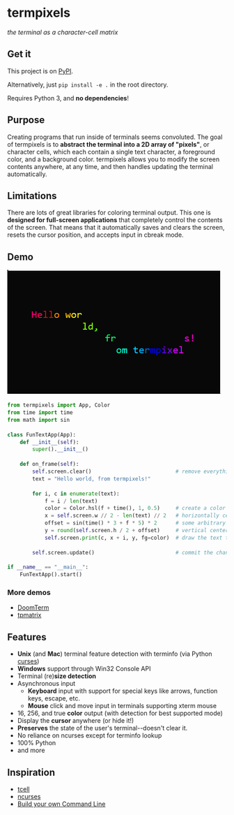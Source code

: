 # termpixels
*the terminal as a character-cell matrix*

## Get it
This project is on [PyPI][pypi].

Alternatively, just `pip install -e .` in the root directory.

Requires Python 3, and **no dependencies**!

## Purpose
Creating programs that run inside of terminals seems convoluted. The goal of termpixels is to **abstract the terminal into a 2D array of "pixels"**, or character cells, which each contain a single text character, a foreground color, and a background color. termpixels allows you to modify the screen contents anywhere, at any time, and then handles updating the terminal automatically.

## Limitations
There are lots of great libraries for coloring terminal output. This one is **designed for full-screen applications** that completely control the contents of the screen. That means that it automatically saves and clears the screen, resets the cursor position, and accepts input in cbreak mode.

## Demo
![Demo gif](fun-text.gif)
```python
from termpixels import App, Color
from time import time
from math import sin

class FunTextApp(App):
    def __init__(self):
        super().__init__()
    
    def on_frame(self):
        self.screen.clear()                           # remove everything from the screen
        text = "Hello world, from termpixels!"
        
        for i, c in enumerate(text):
            f = i / len(text)
            color = Color.hsl(f + time(), 1, 0.5)     # create a color from a hue value
            x = self.screen.w // 2 - len(text) // 2   # horizontally center the text
            offset = sin(time() * 3 + f * 5) * 2      # some arbitrary math
            y = round(self.screen.h / 2 + offset)     # vertical center with an offset
            self.screen.print(c, x + i, y, fg=color)  # draw the text to the screen buffer
        
        self.screen.update()                          # commit the changes to the screen

if __name__ == "__main__":
    FunTextApp().start()
```

### More demos
* [DoomTerm](https://github.com/loganzartman/doomterm)
* [tpmatrix](https://github.com/loganzartman/tpmatrix)

## Features
* **Unix** (and **Mac**) terminal feature detection with terminfo (via Python [curses][python-curses])
* **Windows** support through Win32 Console API
* Terminal (re)**size detection**
* Asynchronous input
	* **Keyboard** input with support for special keys like arrows, function keys, escape, etc.
	* **Mouse** click and move input in terminals supporting xterm mouse
* 16, 256, and true **color** output (with detection for best supported mode)
* Display the **cursor** anywhere (or hide it!)
* **Preserves** the state of the user's terminal--doesn't clear it.
* No reliance on ncurses except for terminfo lookup
* 100% Python
* and more

## Inspiration
* [tcell][tcell]
* [ncurses][ncurses]
* [Build your own Command Line][byocl]

[python-curses]: https://docs.python.org/3/howto/curses.html
[tcell]: https://github.com/gdamore/tcell
[ncurses]: https://www.gnu.org/software/ncurses/
[pypi]: https://pypi.org/project/termpixels/
[byocl]: http://www.lihaoyi.com/post/BuildyourownCommandLinewithANSIescapecodes.html
